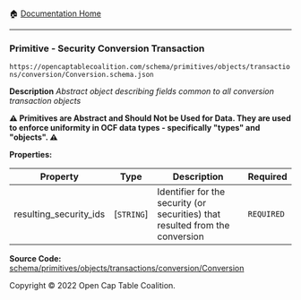 :house: [Documentation Home](/README.md)

---

### Primitive - Security Conversion Transaction

`https://opencaptablecoalition.com/schema/primitives/objects/transactions/conversion/Conversion.schema.json`

**Description** _Abstract object describing fields common to all conversion transaction objects_

**:warning: Primitives are Abstract and Should Not be Used for Data. They are used to enforce uniformity in OCF data types - specifically "types" and "objects". :warning:**

**Properties:**

| Property               | Type       | Description                                                                   | Required   |
| ---------------------- | ---------- | ----------------------------------------------------------------------------- | ---------- |
| resulting_security_ids | [`STRING`] | Identifier for the security (or securities) that resulted from the conversion | `REQUIRED` |

**Source Code:** [schema/primitives/objects/transactions/conversion/Conversion](/schema/primitives/objects/transactions/conversion/Conversion.schema.json)

Copyright © 2022 Open Cap Table Coalition.
